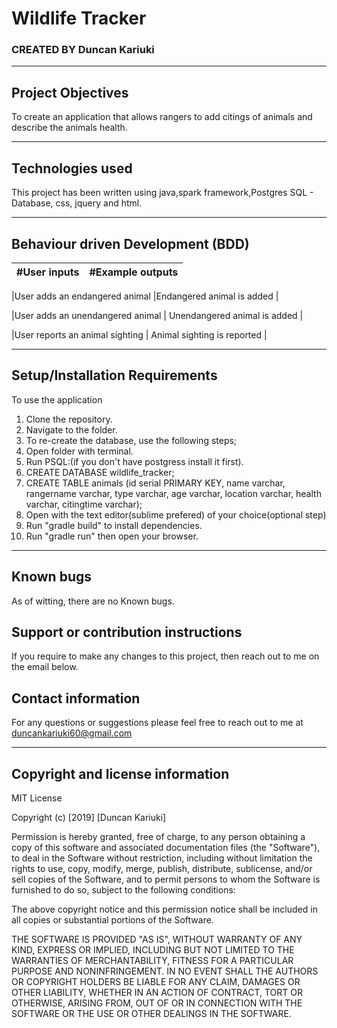 # Wildlife Tracker
### CREATED BY Duncan Kariuki

----------------------------------------------------------------------

## Project Objectives
To create an application that allows rangers to add citings of animals and describe the animals health.

----------------------------------------------------------------------

## Technologies used
This project has been written using java,spark framework,Postgres SQL - Database, css, jquery and html.


-----------------------------------------------------------------------------

## Behaviour driven Development (BDD)
|#User inputs   |  #Example outputs |         
|---------------|-------------------|

|User adds an endangered animal       |Endangered animal is added |

|User adds an unendangered animal     | Unendangered animal is added  |

|User reports an animal sighting      | Animal sighting is reported  |

---------------------------------------------------------------------------------

## Setup/Installation Requirements
To use the application
  1. Clone the repository.
  2. Navigate to the folder.
  3. To re-create the database, use the following steps;
  4. Open folder with terminal.
  5. Run PSQL:(if you don't have postgress install it first).
  6. CREATE DATABASE wildlife_tracker;
  7. CREATE TABLE animals (id serial PRIMARY KEY, name varchar, rangername varchar, type varchar, age varchar, location varchar, health varchar, citingtime varchar);
  8. Open with the text editor(sublime prefered) of your choice(optional step)
  9. Run "gradle build" to install dependencies.
  10. Run "gradle run" then open your browser.

---------------------------------------------------------------------

## Known bugs
As of witting, there are no Known bugs.

## Support or contribution instructions
If you require to make any changes to this project, then reach out to me on the email below.

## Contact information
For any questions or suggestions please feel free to reach out to me at duncankariuki60@gmail.com

-----------------------------------------------------------------------------

## Copyright and license information

MIT License

Copyright (c) [2019] [Duncan Kariuki]

Permission is hereby granted, free of charge, to any person obtaining a copy
of this software and associated documentation files (the "Software"), to deal
in the Software without restriction, including without limitation the rights
to use, copy, modify, merge, publish, distribute, sublicense, and/or sell
copies of the Software, and to permit persons to whom the Software is
furnished to do so, subject to the following conditions:

The above copyright notice and this permission notice shall be included in all
copies or substantial portions of the Software.

THE SOFTWARE IS PROVIDED "AS IS", WITHOUT WARRANTY OF ANY KIND, EXPRESS OR
IMPLIED, INCLUDING BUT NOT LIMITED TO THE WARRANTIES OF MERCHANTABILITY,
FITNESS FOR A PARTICULAR PURPOSE AND NONINFRINGEMENT. IN NO EVENT SHALL THE
AUTHORS OR COPYRIGHT HOLDERS BE LIABLE FOR ANY CLAIM, DAMAGES OR OTHER
LIABILITY, WHETHER IN AN ACTION OF CONTRACT, TORT OR OTHERWISE, ARISING FROM,
OUT OF OR IN CONNECTION WITH THE SOFTWARE OR THE USE OR OTHER DEALINGS IN THE
SOFTWARE.
